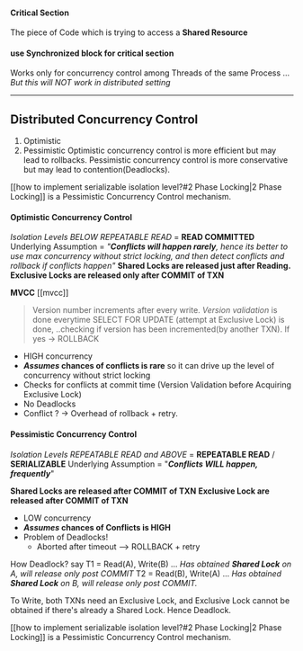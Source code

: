 
#### Critical Section
The piece of Code which is trying to access a **Shared Resource**


#### use Synchronized block for critical section
Works only for concurrency control among Threads of the same Process
...
_But this will NOT work in distributed setting_

---
## Distributed Concurrency Control
1. Optimistic 
2. Pessimistic
Optimistic concurrency control is more efficient but may lead to rollbacks.
Pessimistic concurrency control is more conservative but may lead to contention(Deadlocks).

[[how to implement serializable isolation level?#2 Phase Locking|2 Phase Locking]] is a Pessimistic Concurrency Control mechanism.
#### Optimistic Concurrency Control
_Isolation Levels BELOW REPEATABLE READ_ = **READ COMMITTED**
Underlying Assumption = _"**Conflicts will happen rarely**, hence its better to use max concurrency without strict locking, and then detect conflicts and rollback if conflicts happen"_
**Shared Locks are released just after Reading.**
**Exclusive Locks are released only after COMMIT of TXN**

**MVCC** [[mvcc]]
> Version number increments after every write.
> _Version validation_ is done everytime SELECT FOR UPDATE (attempt at Exclusive Lock) is done, ..checking if version has been incremented(by another TXN). If yes -> ROLLBACK

- HIGH concurrency
- **_Assumes_ chances of conflicts is rare** so it can drive up the level of concurrency without strict locking
- Checks for conflicts at commit time (Version Validation before Acquiring Exclusive Lock)
- No Deadlocks
- Conflict ? -> Overhead of rollback + retry.

#### Pessimistic Concurrency Control
_Isolation Levels REPEATABLE READ and ABOVE_ = **REPEATABLE READ** / **SERIALIZABLE**
Underlying Assumption = "_**Conflicts WILL happen, frequently**_"

**Shared Locks are released after COMMIT of TXN**
**Exclusive Lock are released after COMMIT of TXN**

- LOW concurrency
- **_Assumes_ chances of Conflicts is HIGH**
- Problem of Deadlocks!
	- Aborted after timeout --> ROLLBACK + retry

How Deadlock?
say 
T1 = Read(A), Write(B) ... _Has obtained **Shared Lock** on A, will release only post COMMIT_
T2 = Read(B), Write(A) ... _Has obtained **Shared Lock** on B, will release only post COMMIT._

To Write, both TXNs need an Exclusive Lock, and Exclusive Lock cannot be obtained if there's already a Shared Lock. Hence Deadlock.

[[how to implement serializable isolation level?#2 Phase Locking|2 Phase Locking]] is a Pessimistic Concurrency Control mechanism.






